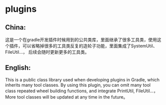 # plugins

## China:

这是一个在gradle开发插件时候用到的公共类库，里面继承了很多工具类，使用这个插件，可以省略掉很多的工具类反复的造轮子功能，里面集成了SystemUtil、FileUtil...，
后续会随时更新更多的工具类。

## English:

This is a public class library used when developing plugins in Gradle, which inherits many tool
classes. By using this plugin, you can omit many tool class repeated wheel building functions, and
integrate PrintUtil, FileUtil...，More tool classes will be updated at any time in the future。